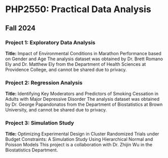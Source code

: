 # PHP2550: Practical Data Analysis
## Fall 2024

### **Project 1:** Exploratory Data Analysis
 **Title:** Impact of Environmental Conditions in Marathon Performance based on Gender and Age
  The analysis dataset was obtained by Dr. Brett Romano Ely and Dr. Matthew Ely from the Department of Health Sciences at Providence College, and cannot be shared due to privacy.

### **Project 2:** Regression Analysis
 **Title:** Identifying Key Moderators and Predictors of Smoking Cessation in Adults with Major Depressive Disorder
  The analysis dataset was obtained by Dr. George Papandonatos from the Department of Biostatistics at Brown University, and cannot be shared due to privacy.

### **Project 3:** Simulation Study
 **Title:** Optimizing Experimental Design in Cluster Randomized Trials under Budget Constraints: A Simulation Study Using Hierarchical Normal and Poisson Models
  This project is a collaboration with Dr. Zhijin Wu in the Biostatistics Department.
